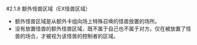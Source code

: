 #2.1.8       额外怪兽区域（EX怪兽区域）
* 额外怪兽区域是从额外卡组向场上特殊召唤的怪兽放置的场所。
* 没有放置怪兽的额外怪兽区域，既不属于自己也不属于对方。仅在被放置了怪兽的场合，才被视为该怪兽的控制者的区域。
